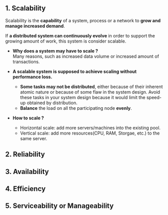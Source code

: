 ## 1. Scalability
Scalability is the **capability** of a system, process or a network to **grow and manage increased demand**.  

If **a distributed system can continuously evolve** in order to support the growing amount of work,
this system is consider scalable.

- **Why does a system may have to scale ?**  
Many reasons, such as increased data volume or increased amount of transactions.

- **A scalable system is supposed to achieve scaling without performance loss.**  
  - **Some tasks may not be distributed**, either because of their inherent atomic nature or because of some flaw in the system design.
    Avoid these tasks in your system design because it would limit the speed-up obtained by distribution.
  - **Balance** the load on all the participating node **evenly**.

- **How to scale ?**
  - Horizontal scale: add more servers/machines into the existing pool.
  - Vertical scale: add more resources(CPU, RAM, Storgae, etc.) to the same server.

## 2. Reliability


## 3. Availability
## 4. Efficiency
## 5. Serviceability or Manageability
